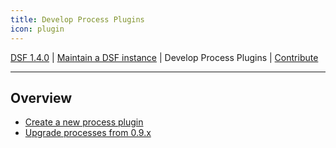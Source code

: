 ```yaml
---
title: Develop Process Plugins
icon: plugin
---
```

 [DSF 1.4.0](/stable/) | [Maintain a DSF instance](/stable/maintain/README.md) | Develop Process Plugins | [Contribute](/stable/contribute/readme.md)

---

## Overview
- [Create a new process plugin](create)
- [Upgrade processes from 0.9.x](upgrade-from-0)